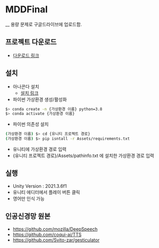# MDDFinal
__
용량 문제로 구글드라이브에 업로드함.

## 프로젝트 다운로드
- [다운로드 링크](https://drive.google.com/drive/folders/1ltzbmL8U_RINL0y8ChaYT2x1QIIljUCv?usp=sharing)

## 설치
- 아나콘다 설치
  - [설치 링크](https://www.anaconda.com/download)
- 파이썬 가상환경 생성/활성화
```sh
$> conda create -n {가상환경 이름} python=3.8
$> conda activate {가상환경 이름}
```
- 파이썬 의존성 설치
```sh
(가상환경 이름) $> cd {유니티 프로젝트 경로}
(가상환경 이름) $> pip isntall -r Assets/requirements.txt
```
- 유니티에 가상환경 경로 입력
 - {유니티 프로젝트 경로}/Assets/pathinfo.txt 에 설치한 가상환경 경로 입력

## 실행
- Unity Version : 2021.3.6f1
- 유니티 에디터에서 플레이 버튼 클릭
- 영어만 인식 가능

## 인공신경망 원본
- https://github.com/mozilla/DeepSpeech
- https://github.com/coqui-ai/TTS
- https://github.com/Svito-zar/gesticulator
